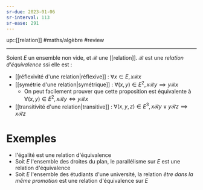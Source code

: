 ```yaml
---
sr-due: 2023-01-06
sr-interval: 113
sr-ease: 291
---
```


up::[[relation]]
#maths/algèbre #review 

----
Soient $E$ un ensemble non vide, et $\mathscr R$ une [[relation]].
$\mathscr R$ est une _relation d'équivalence_ ssi elle est :
 - [[réflexivité d'une relation|réflexive]] : $\forall x\in E, x\mathscr Rx$
 - [[symétrie d'une relation|symétrique]] : $\forall (x, y)\in E^2, x\mathscr Ry\implies y\mathscr Rx$
     - On peut facilement prouver que cette proposition est équivalente à $\forall (x,y)\in E^2, x\mathscr Ry \iff y\mathscr Rx$
 - [[transitivité d'une relation|transitive]] : $\forall (x,y,z)\in E^3, x\mathscr Ry \vee y\mathscr Rz \implies x\mathscr Rz$

# Exemples
 - l'égalité est une relation d'équivalence
 - Soit $E$ l'ensemble des droites du plan, le parallélisme sur $E$ est une relation d'équivalence
 - Soit $E$ l'ensemble des étudiants d'une université, la relation _être dans la même promotion_ est une relation d'équivalence sur $E$
